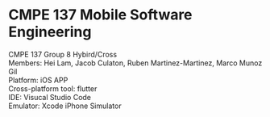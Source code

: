 # CMPE 137 Mobile Software Engineering
CMPE 137 Group 8 Hybird/Cross <br>
Members: Hei Lam, Jacob Culaton, Ruben Martinez-Martinez, Marco Munoz Gil<br>
Platform: iOS APP<br>
Cross-platform tool: flutter<br>
IDE: Visucal Studio Code<br>
Emulator: Xcode iPhone Simulator<br>

